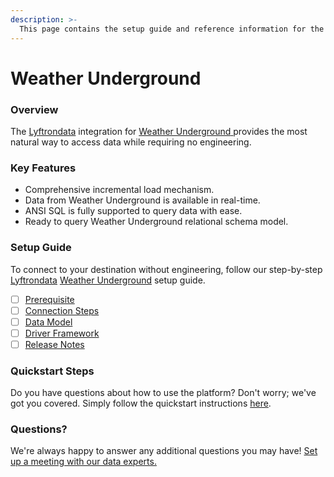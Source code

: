```yaml
---
description: >-
  This page contains the setup guide and reference information for the Weather Underground source connector.
---
```


# Weather Underground

### Overview

The [Lyftrondata](https://www.lyftrondata.com/) integration for [Weather Underground](https://www.lyftrondata.com/integration/weather-underground/)[ ](https://www.lyftrondata.com/integration/weather-underground/)provides the most natural way to access data while requiring no engineering.

### Key Features

* Comprehensive incremental load mechanism.
* Data from Weather Underground is available in real-time.&#x20;
* ANSI SQL is fully supported to query data with ease.
* Ready to query Weather Underground relational schema model.

### Setup Guide

To connect to your destination without engineering, follow our step-by-step [Lyftrondata](https://www.lyftrondata.com/)  [Weather Underground](https://www.lyftrondata.com/integration/weather-underground/) setup guide.

* [ ] [Prerequisite](../../weather-analytics/weather-underground/prerequisite.md)
* [ ] [Connection Steps](../../weather-analytics/weather-underground/connection-steps.md)
* [ ] [Data Model](../../weather-analytics/weather-underground/data-model/)
* [ ] [Driver Framework](../../weather-analytics/weather-underground/driver-framework/)
* [ ] [Release Notes](../../weather-analytics/weather-underground/release-notes.md)

### Quickstart Steps

Do you have questions about how to use the platform? Don't worry; we've got you covered. Simply follow the quickstart instructions [here](../../../quickstart-steps.md).

### Questions? <a href="#questions" id="questions"></a>

We're always happy to answer any additional questions you may have! [Set up a meeting with our data experts.](https://www.lyftrondata.com/book-a-meeting/)

